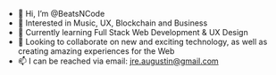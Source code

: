 - 👋  Hi, I’m @BeatsNCode
- 👀  Interested in Music, UX, Blockchain and Business
- 🌱  Currently learning Full Stack Web Development & UX Design
- 💞️  Looking to collaborate on new and exciting technology, as well as creating amazing experiences for the Web
- 📫  I can be reached via email: jre.augustin@gmail.com

<!---
BeatsNCode/BeatsNCode is a ✨ special ✨ repository because its `README.md` (this file) appears on your GitHub profile.
You can click the Preview link to take a look at your changes.
--->

